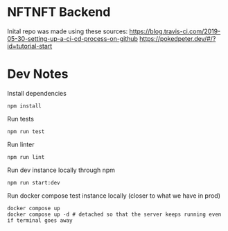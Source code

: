 # NFTNFT Backend

Inital repo was made using these sources:
https://blog.travis-ci.com/2019-05-30-setting-up-a-ci-cd-process-on-github
https://pokedpeter.dev/#/?id=tutorial-start

# Dev Notes

Install dependencies
```
npm install
```

Run tests
```
npm run test
```

Run linter
```
npm run lint
```

Run dev instance locally through npm
```
npm run start:dev
```


Run docker compose test instance locally (closer to what we have in prod)
```
docker compose up
docker compose up -d # detached so that the server keeps running even if terminal goes away
```



